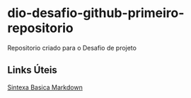 # dio-desafio-github-primeiro-repositorio
Repositorio criado para o Desafio de projeto

## Links Úteis
[Sintexa Basica Markdown](https://www.markdownguide.org/basic-syntax/)
